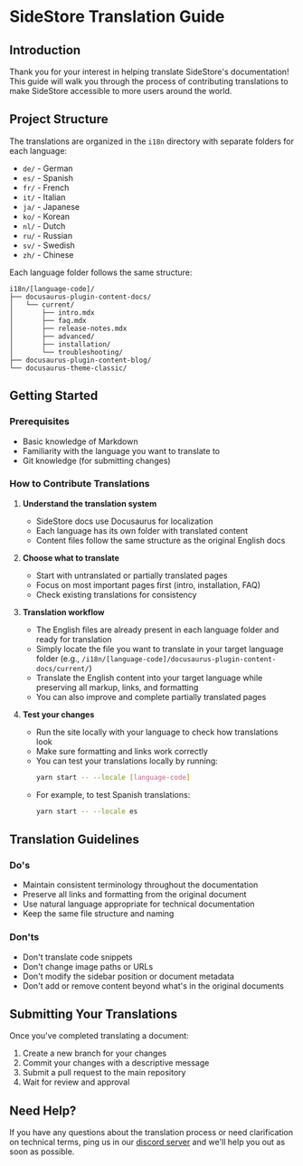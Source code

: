# SideStore Translation Guide

## Introduction

Thank you for your interest in helping translate SideStore's documentation! This guide will walk you through the process of contributing translations to make SideStore accessible to more users around the world.

## Project Structure

The translations are organized in the `i18n` directory with separate folders for each language:

- `de/` - German
- `es/` - Spanish
- `fr/` - French
- `it/` - Italian
- `ja/` - Japanese
- `ko/` - Korean
- `nl/` - Dutch
- `ru/` - Russian
- `sv/` - Swedish
- `zh/` - Chinese

Each language folder follows the same structure:
```
i18n/[language-code]/
├── docusaurus-plugin-content-docs/
│   └── current/
│       ├── intro.mdx
│       ├── faq.mdx
│       ├── release-notes.mdx
│       ├── advanced/
│       ├── installation/
│       └── troubleshooting/
├── docusaurus-plugin-content-blog/
└── docusaurus-theme-classic/
```

## Getting Started

### Prerequisites

- Basic knowledge of Markdown
- Familiarity with the language you want to translate to
- Git knowledge (for submitting changes)

### How to Contribute Translations

1. **Understand the translation system**
   - SideStore docs use Docusaurus for localization
   - Each language has its own folder with translated content
   - Content files follow the same structure as the original English docs

2. **Choose what to translate**
   - Start with untranslated or partially translated pages
   - Focus on most important pages first (intro, installation, FAQ)
   - Check existing translations for consistency

3. **Translation workflow**
   - The English files are already present in each language folder and ready for translation
   - Simply locate the file you want to translate in your target language folder (e.g., `/i18n/[language-code]/docusaurus-plugin-content-docs/current/`)
   - Translate the English content into your target language while preserving all markup, links, and formatting
   - You can also improve and complete partially translated pages

4. **Test your changes**
   - Run the site locally with your language to check how translations look
   - Make sure formatting and links work correctly
   - You can test your translations locally by running:
     ```bash
     yarn start -- --locale [language-code]
     ```
   - For example, to test Spanish translations:
     ```bash
     yarn start -- --locale es
     ```

## Translation Guidelines

### Do's

- Maintain consistent terminology throughout the documentation
- Preserve all links and formatting from the original document
- Use natural language appropriate for technical documentation
- Keep the same file structure and naming

### Don'ts

- Don't translate code snippets
- Don't change image paths or URLs
- Don't modify the sidebar position or document metadata
- Don't add or remove content beyond what's in the original documents

## Submitting Your Translations

Once you've completed translating a document:

1. Create a new branch for your changes
2. Commit your changes with a descriptive message
3. Submit a pull request to the main repository
4. Wait for review and approval

## Need Help?

If you have any questions about the translation process or need clarification on technical terms, ping us in our [discord server](https://discord.gg/sidestore-949183273383395328) and we'll help you out as soon as possible.
